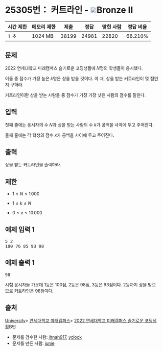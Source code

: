 # 25305번： 커트라인 - <img src="https://static.solved.ac/tier_small/4.svg" style="height:20px" />Bronze II


| 시간 제한 | 메모리 제한 | 제출 | 정답 | 맞힌 사람 | 정답 비율 |
| --- | --- | --- | --- | --- | --- |
| 1 초 | 1024 MB | 38199 | 24981 | 22820 | 66.210% |


## 문제


2022 연세대학교 미래캠퍼스 슬기로운 코딩생활에 $N$명의 학생들이 응시했다.

이들 중 점수가 가장 높은 $k$명은 상을 받을 것이다. 이 때, 상을 받는 커트라인이 몇 점인지 구하라.

커트라인이란 상을 받는 사람들 중 점수가 가장 가장 낮은 사람의 점수를 말한다.




## 입력


첫째 줄에는 응시자의 수 $N$과 상을 받는 사람의 수 $k$가 공백을 사이에 두고 주어진다.

둘째 줄에는 각 학생의 점수 $x$가 공백을 사이에 두고 주어진다.




## 출력


상을 받는 커트라인을 출력하라.




## 제한


- $1 ≤ N ≤ 1\,000$

- $1 ≤ k ≤ N$

- $0 ≤ x ≤ 10\,000$





## 예제 입력 1


<pre>5 2
100 76 85 93 98
</pre>


## 예제 출력 1


<pre>98
</pre>


시험 응시자들 가운데 1등은 100점, 2등은 98점, 3등은 93점이다. 2등까지 상을 받으므로 커트라인은 98점이다.








## 출처


[University](/category/5)> [연세대학교 미래캠퍼스](/category/541)> [2022 연세대학교 미래캠퍼스 슬기로운 코딩생활](/category/detail/3136)B번
- 문제를 검수한 사람: [jhnah917](/user/jhnah917), [yclock](/user/yclock)
- 문제를 만든 사람: [junie](/user/junie)




